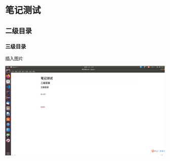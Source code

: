 # 笔记测试

## 二级目录

### 三级目录



插入图片

![image-20220620223332085](https://raw.githubusercontent.com/yjt9299/TestNotes/master/img/202206202233245.png)





